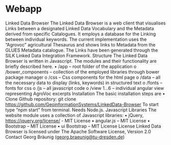 # Webapp
Linked Data Browser
The Linked Data Browser is a web client that visualises Links between a designated Linked Data Vocabulary and the Metadata derived from specific Catalogues. It employs a database for the Linking between individual keywords. The current implementation uses the “Agrovoc” agricultural Thesaurus and shows links to Metadata from the GLUES Metadata catalogue. The Links have been generated through the SILK Linked Data Integration Framework.
Structure
The Linked Data Browser is written in Javascript. The modules and their functionality are briefly described here.
•	/app – root folder of the application
o	/bower_components – collection of the employed libraries through bower package manager
o	/css – Css components for the html page
o	/data – all the necessary data to display (links, keywords) in structured text 
o	/fonts – fonts for css
o	/js – all javascript code
o	/view 1…6 – individual angular view representing AgroVoc excerpts 
Installation
The basic installation steps are
•	Clone Github repository: git clone https://github.com/GeoinformationSystems/LinkedData-Browser
To start type “npm start” from terminal. Needs Node.js.
Javascript Libraries
The website module uses a collection of Javascript libraries:
•	jQuery, https://jquery.org/license/ - MIT License
•	angular.js – MIT License
•	Bootstrap – MIT License
•	ui Bootstrap – MIT License
License
Linked Data Browser is licensed under The Apache Software License, Version 2.0
Contact
Georg Bräunig (georg.braeunig@tu-dresden.de)
